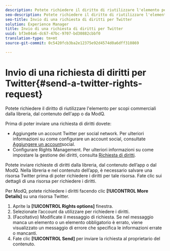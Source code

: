 ```yaml
---
description: Potete richiedere il diritto di riutilizzare l'elemento per scopi commerciali dalla libreria, dal contenuto dell'app o da ModQ.
seo-description: Potete richiedere il diritto di riutilizzare l'elemento per scopi commerciali dalla libreria, dal contenuto dell'app o da ModQ.
seo-title: Invio di una richiesta di diritti per Twitter
solution: Experience Manager
title: Invio di una richiesta di diritti per Twitter
uuid: bf3e84a6-dc67-47bc-9707-bd30882cbbf0
translation-type: tm+mt
source-git-commit: 0c5420fcb3ba2e12375e92d4574d0a6dff310869

---
```



# Invio di una richiesta di diritti per Twitter{#send-a-twitter-rights-request}

Potete richiedere il diritto di riutilizzare l'elemento per scopi commerciali dalla libreria, dal contenuto dell'app o da ModQ.

Prima di poter inviare una richiesta di diritti dovete:

* Aggiungete un account Twitter per social network. Per ulteriori informazioni su come configurare un account social, consultate [Aggiungere un account](../c-users-creating-accounts-with-studio-access/t-configure-social-accout-instagram/t-configure-social-accout-instagram.md#t_configure_social_accout_instagram)social.
* Configurare Rights Management. Per ulteriori informazioni su come impostare la gestione dei diritti, consulta [Richiesta di diritti](../c-how-requesting-rights-works/c-how-requesting-rights-works.md#c_how_requesting_rights_works).

Potete inviare richieste di diritti dalla libreria, dal contenuto dell’app o dal ModQ. Nella libreria e nel contenuto dell’app, è necessario salvare una risorsa Twitter prima di poter richiedere i diritti per tale risorsa. Fate clic sui dettagli di una risorsa per richiedere i diritti.

Per ModQ, potete richiedere i diritti facendo clic **[!UICONTROL More Details]** su una risorsa Twitter.

1. Aprite la **[!UICONTROL Rights options]** finestra.
1. Selezionate l’account da utilizzare per richiedere i diritti.
1. (Facoltativo) Modificate il messaggio di richiesta. Se nel messaggio manca un elemento o un elemento obbligatorio è errato, viene visualizzato un messaggio di errore che specifica le informazioni errate o mancanti.
1. Fate clic **[!UICONTROL Send]** per inviare la richiesta al proprietario del contenuto.

